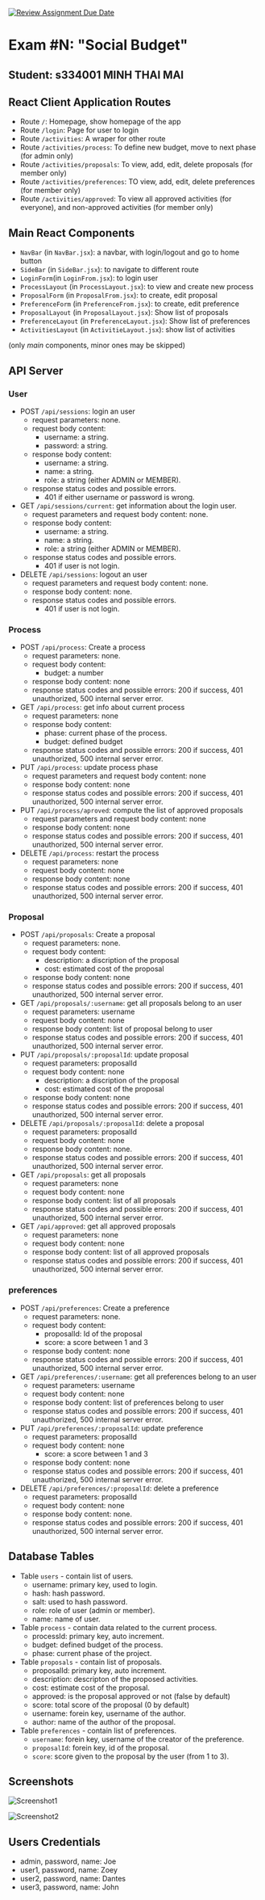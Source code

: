 [![Review Assignment Due Date](https://classroom.github.com/assets/deadline-readme-button-22041afd0340ce965d47ae6ef1cefeee28c7c493a6346c4f15d667ab976d596c.svg)](https://classroom.github.com/a/CNwikhrY)
# Exam #N: "Social Budget"
## Student: s334001 MINH THAI MAI 

## React Client Application Routes

- Route `/`: Homepage, show homepage of the app
- Route `/login`: Page for user to login
- Route `/activities`: A wraper for other route
- Route `/activities/process`: To define new budget, move to next phase (for admin only)
- Route `/activities/proposals`: To view, add, edit, delete proposals (for member only)
- Route `/activities/preferences`: TO view, add, edit, delete preferences (for member only)
- Route `/activities/approved`: To view all approved activities (for everyone), and non-approved activities (for member only) 


## Main React Components

- `NavBar` (in `NavBar.jsx`): a navbar, with login/logout and go to home button
- `SideBar` (in `SideBar.jsx`): to navigate to different route
- `LoginForm`(in `LoginFrom.jsx`): to login user
- `ProcessLayout` (in `ProcessLayout.jsx`): to view and create new process
- `ProposalForm` (in `ProposalFrom.jsx`): to create, edit proposal
- `PreferenceForm` (in `PreferenceFrom.jsx`): to create, edit preference
- `ProposalLayout` (in `ProposalLayout.jsx`): Show list of proposals
- `PreferenceLayout` (in `PreferenceLayout.jsx`): Show list of preferences
- `ActivitiesLayout` (in `ActivitieLayout.jsx`): show list of activities

(only _main_ components, minor ones may be skipped)


## API Server

### User

- POST `/api/sessions`: login an user
  - request parameters: none.
  - request body content:
    - username: a string. 
    - password: a string.
  - response body content:
    - username: a string.
    - name: a string.
    - role: a string (either ADMIN or MEMBER).
  - response status codes and possible errors.
    - 401 if either username or password is wrong.
- GET `/api/sessions/current`: get information about the login user.
  - request parameters and request body content: none.
  - response body content:
    - username: a string.
    - name: a string.
    - role: a string (either ADMIN or MEMBER).
  - response status codes and possible errors.
    - 401 if user is not login.
- DELETE `/api/sessions`: logout an user
  - request parameters and request body content: none.
  - response body content: none.
  - response status codes and possible errors.
    - 401 if user is not login.

### Process

- POST `/api/process`: Create a process
  - request parameters: none.
  - request body content:
    - budget: a number
  - response body content: none
  - response status codes and possible errors: 200 if success, 401 unauthorized, 500 internal server error.
- GET `/api/process`: get info about current process
  - request parameters: none
  - response body content: 
    - phase: current phase of the process.
    - budget: defined budget
  - response status codes and possible errors: 200 if success, 401 unauthorized, 500 internal server error.
- PUT `/api/process`: update process phase
  - request parameters and request body content: none
  - response body content: none
  - response status codes and possible errors: 200 if success, 401 unauthorized, 500 internal server error.
- PUT `/api/process/aproved`: compute the list of approved proposals
  - request parameters and request body content: none
  - response body content: none
  - response status codes and possible errors: 200 if success, 401 unauthorized, 500 internal server error.
- DELETE `/api/process`: restart the process
  - request parameters: none
  - request body content: none
  - response body content: none
  - response status codes and possible errors: 200 if success, 401 unauthorized, 500 internal server error.

### Proposal

- POST `/api/proposals`: Create a proposal
  - request parameters: none.
  - request body content:
    - description: a discription of the proposal
    - cost: estimated cost of the proposal
  - response body content: none
  - response status codes and possible errors: 200 if success, 401 unauthorized, 500 internal server error.
- GET `/api/proposals/:username`: get all proposals belong to an user
  - request parameters: username
  - request body content: none
  - response body content: list of proposal belong to user
  - response status codes and possible errors: 200 if success, 401 unauthorized, 500 internal server error.
- PUT `/api/proposals/:proposalId`: update proposal
  - request parameters: proposalId
  - request body content: none
    - description: a discription of the proposal
    - cost: estimated cost of the proposal
  - response body content: none
  - response status codes and possible errors: 200 if success, 401 unauthorized, 500 internal server error.
- DELETE `/api/proposals/:proposalId`: delete a proposal
  - request parameters: proposalId
  - request body content: none
  - response body content: none.
  - response status codes and possible errors: 200 if success, 401 unauthorized, 500 internal server error.
- GET `/api/proposals`: get all proposals
  - request parameters: none
  - request body content: none
  - response body content: list of all proposals
  - response status codes and possible errors: 200 if success, 401 unauthorized, 500 internal server error.
- GET `/api/approved`: get all approved proposals
  - request parameters: none
  - request body content: none
  - response body content: list of all approved proposals
  - response status codes and possible errors: 200 if success, 401 unauthorized, 500 internal server error.

### preferences

- POST `/api/preferences`: Create a preference
  - request parameters: none.
  - request body content:
    - proposalId: Id of the proposal
    - score: a score between 1 and 3
  - response body content: none
  - response status codes and possible errors: 200 if success, 401 unauthorized, 500 internal server error.
- GET `/api/preferences/:username`: get all preferences belong to an user
  - request parameters: username
  - request body content: none
  - response body content: list of preferences belong to user
  - response status codes and possible errors: 200 if success, 401 unauthorized, 500 internal server error.
- PUT `/api/preferences/:proposalId`: update preference
  - request parameters: proposalId
  - request body content: none
    - score: a score between 1 and 3
  - response body content: none
  - response status codes and possible errors: 200 if success, 401 unauthorized, 500 internal server error.
- DELETE `/api/preferences/:proposalId`: delete a preference
  - request parameters: proposalId
  - request body content: none
  - response body content: none.
  - response status codes and possible errors: 200 if success, 401 unauthorized, 500 internal server error.

## Database Tables

- Table `users` - contain list of users. 
  - username: primary key, used to login.
  - hash: hash password.
  - salt: used to hash password.
  - role: role of user (admin or member).
  - name: name of user.
- Table `process` - contain data related to the current process.
  - processId: primary key, auto increment.
  - budget: defined budget of the process.
  - phase: current phase of the project.
- Table `proposals` - contain list of proposals.
  - proposalId: primary key, auto increment.
  - description: descripton of the proposed activities.
  - cost: estimate cost of the proposal.
  - approved: is the proposal approved or not (false by default)
  - score: total score of the proposal (0 by default)
  - username: forein key, username of the author.
  - author: name of the author of the proposal.
- Table `preferences` - contain list of preferences.
  - `username`: forein key, username of the creator of the preference.
  - `proposalId`: forein key, id of the proposal.
  - `score`: score given to the proposal by the user (from 1 to 3).

## Screenshots

![Screenshot1](./client/public/phase1.png)

![Screenshot2](./client/public/phase2.png)


## Users Credentials

- admin, password, name: Joe
- user1, password, name: Zoey
- user2, password, name: Dantes
- user3, password, name: John
